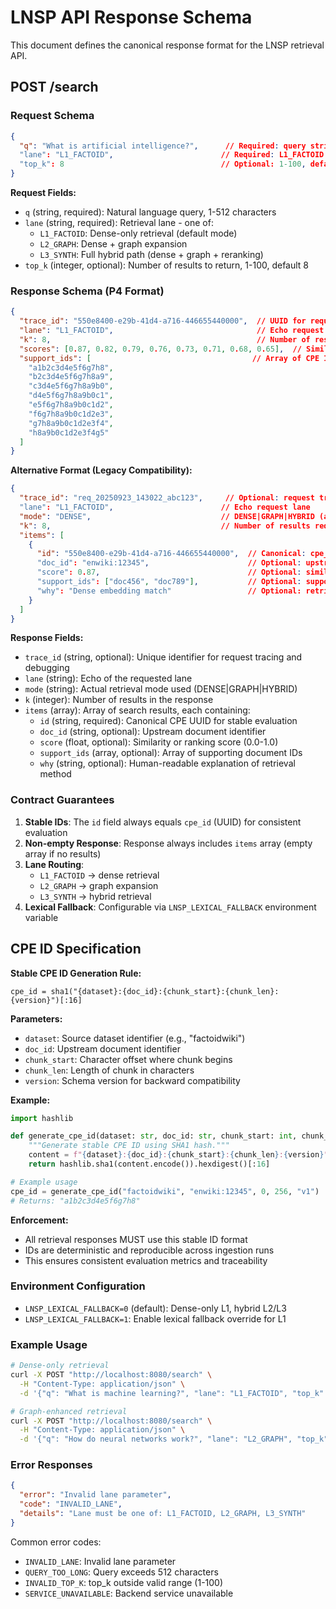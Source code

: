 # LNSP API Response Schema

This document defines the canonical response format for the LNSP retrieval API.

## POST /search

### Request Schema

```json
{
  "q": "What is artificial intelligence?",      // Required: query string (1-512 chars)
  "lane": "L1_FACTOID",                        // Required: L1_FACTOID|L2_GRAPH|L3_SYNTH
  "top_k": 8                                   // Optional: 1-100, default 8
}
```

**Request Fields:**
- `q` (string, required): Natural language query, 1-512 characters
- `lane` (string, required): Retrieval lane - one of:
  - `L1_FACTOID`: Dense-only retrieval (default mode)
  - `L2_GRAPH`: Dense + graph expansion
  - `L3_SYNTH`: Full hybrid path (dense + graph + reranking)
- `top_k` (integer, optional): Number of results to return, 1-100, default 8

### Response Schema (P4 Format)

```json
{
  "trace_id": "550e8400-e29b-41d4-a716-446655440000",  // UUID for request tracking
  "lane": "L1_FACTOID",                                // Echo request lane
  "k": 8,                                              // Number of results requested
  "scores": [0.87, 0.82, 0.79, 0.76, 0.73, 0.71, 0.68, 0.65],  // Similarity scores
  "support_ids": [                                    // Array of CPE IDs (stable UUIDs)
    "a1b2c3d4e5f6g7h8",
    "b2c3d4e5f6g7h8a9",
    "c3d4e5f6g7h8a9b0",
    "d4e5f6g7h8a9b0c1",
    "e5f6g7h8a9b0c1d2",
    "f6g7h8a9b0c1d2e3",
    "g7h8a9b0c1d2e3f4",
    "h8a9b0c1d2e3f4g5"
  ]
}
```

**Alternative Format (Legacy Compatibility):**

```json
{
  "trace_id": "req_20250923_143022_abc123",     // Optional: request tracing ID
  "lane": "L1_FACTOID",                        // Echo request lane
  "mode": "DENSE",                             // DENSE|GRAPH|HYBRID (actual mode used)
  "k": 8,                                      // Number of results requested
  "items": [
    {
      "id": "550e8400-e29b-41d4-a716-446655440000",  // Canonical: cpe_id (stable UUID)
      "doc_id": "enwiki:12345",                      // Optional: upstream document ID
      "score": 0.87,                                 // Optional: similarity/ranking score
      "support_ids": ["doc456", "doc789"],           // Optional: supporting document IDs
      "why": "Dense embedding match"                 // Optional: retrieval explanation
    }
  ]
}
```

**Response Fields:**
- `trace_id` (string, optional): Unique identifier for request tracing and debugging
- `lane` (string): Echo of the requested lane
- `mode` (string): Actual retrieval mode used (DENSE|GRAPH|HYBRID)
- `k` (integer): Number of results in the response
- `items` (array): Array of search results, each containing:
  - `id` (string, required): Canonical CPE UUID for stable evaluation
  - `doc_id` (string, optional): Upstream document identifier
  - `score` (float, optional): Similarity or ranking score (0.0-1.0)
  - `support_ids` (array, optional): Array of supporting document IDs
  - `why` (string, optional): Human-readable explanation of retrieval method

### Contract Guarantees

1. **Stable IDs**: The `id` field always equals `cpe_id` (UUID) for consistent evaluation
2. **Non-empty Response**: Response always includes `items` array (empty array if no results)
3. **Lane Routing**:
   - `L1_FACTOID` → dense retrieval
   - `L2_GRAPH` → graph expansion
   - `L3_SYNTH` → hybrid retrieval
4. **Lexical Fallback**: Configurable via `LNSP_LEXICAL_FALLBACK` environment variable

## CPE ID Specification

**Stable CPE ID Generation Rule:**
```
cpe_id = sha1("{dataset}:{doc_id}:{chunk_start}:{chunk_len}:{version}")[:16]
```

**Parameters:**
- `dataset`: Source dataset identifier (e.g., "factoidwiki")
- `doc_id`: Upstream document identifier
- `chunk_start`: Character offset where chunk begins
- `chunk_len`: Length of chunk in characters
- `version`: Schema version for backward compatibility

**Example:**
```python
import hashlib

def generate_cpe_id(dataset: str, doc_id: str, chunk_start: int, chunk_len: int, version: str = "v1") -> str:
    """Generate stable CPE ID using SHA1 hash."""
    content = f"{dataset}:{doc_id}:{chunk_start}:{chunk_len}:{version}"
    return hashlib.sha1(content.encode()).hexdigest()[:16]

# Example usage
cpe_id = generate_cpe_id("factoidwiki", "enwiki:12345", 0, 256, "v1")
# Returns: "a1b2c3d4e5f6g7h8"
```

**Enforcement:**
- All retrieval responses MUST use this stable ID format
- IDs are deterministic and reproducible across ingestion runs
- This ensures consistent evaluation metrics and traceability

### Environment Configuration

- `LNSP_LEXICAL_FALLBACK=0` (default): Dense-only L1, hybrid L2/L3
- `LNSP_LEXICAL_FALLBACK=1`: Enable lexical fallback override for L1

### Example Usage

```bash
# Dense-only retrieval
curl -X POST "http://localhost:8080/search" \
  -H "Content-Type: application/json" \
  -d '{"q": "What is machine learning?", "lane": "L1_FACTOID", "top_k": 5}'

# Graph-enhanced retrieval
curl -X POST "http://localhost:8080/search" \
  -H "Content-Type: application/json" \
  -d '{"q": "How do neural networks work?", "lane": "L2_GRAPH", "top_k": 10}'
```

### Error Responses

```json
{
  "error": "Invalid lane parameter",
  "code": "INVALID_LANE",
  "details": "Lane must be one of: L1_FACTOID, L2_GRAPH, L3_SYNTH"
}
```

Common error codes:
- `INVALID_LANE`: Invalid lane parameter
- `QUERY_TOO_LONG`: Query exceeds 512 characters
- `INVALID_TOP_K`: top_k outside valid range (1-100)
- `SERVICE_UNAVAILABLE`: Backend service unavailable